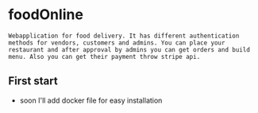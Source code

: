 # foodOnline
    Webapplication for food delivery. It has different authentication methods for vendors, customers and admins. You can place your restaurant and after approval by admins you can get orders and build menu. Also you can get their payment throw stripe api.

## First start

* soon I'll add docker file for easy installation